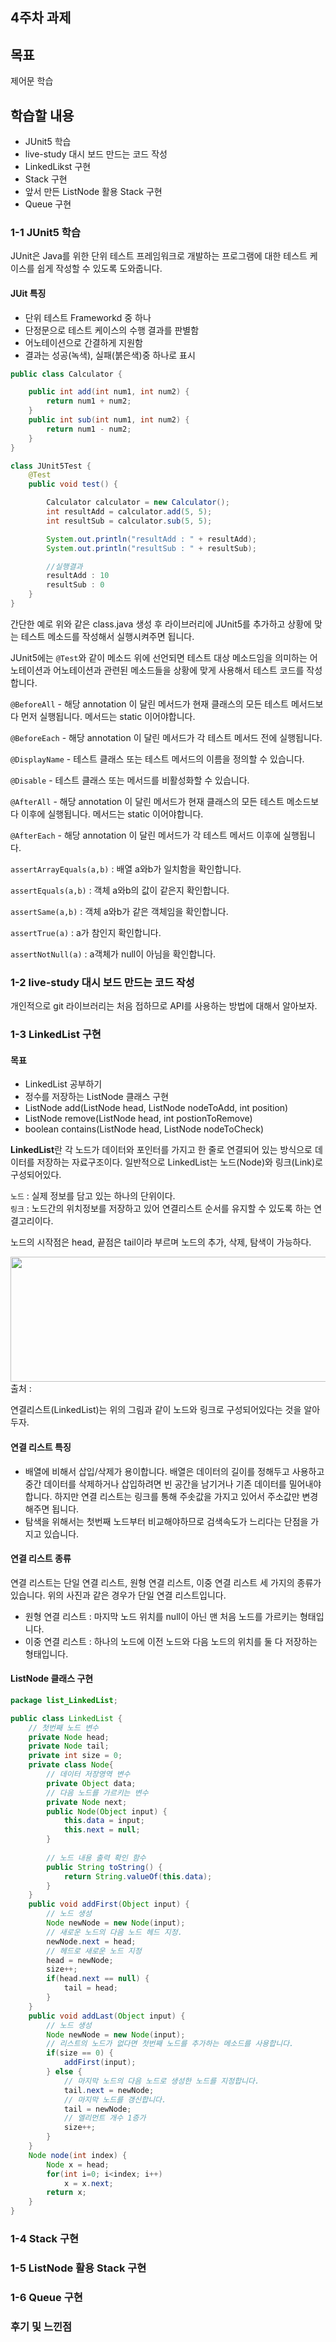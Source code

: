 ## 4주차 과제

## 목표
제어문 학습
## 학습할 내용
- JUnit5 학습
- live-study 대시 보드 만드는 코드 작성
- LinkedLikst 구현
- Stack 구현
- 앞서 만든 ListNode 활용 Stack 구현
- Queue 구현

### 1-1 JUnit5 학습
JUnit은 Java를 위한 단위 테스트 프레임워크로 개발하는 프로그램에 대한 테스트 케이스를 쉽게 작성할 수 있도록 도와줍니다.

#### JUit 특징
- 단위 테스트 Frameworkd 중 하나
- 단정문으로 테스트 케이스의 수행 결과를 판별함
- 어노테이션으로 간결하게 지원함
- 결과는 성공(녹색), 실패(붉은색)중 하나로 표시

```java
public class Calculator {

    public int add(int num1, int num2) {
        return num1 + num2;
    }   
    public int sub(int num1, int num2) {
        return num1 - num2;
    }
}
```

```java
class JUnit5Test {
    @Test
    public void test() {

        Calculator calculator = new Calculator();
        int resultAdd = calculator.add(5, 5);       
        int resultSub = calculator.sub(5, 5);

        System.out.println("resultAdd : " + resultAdd);       
        System.out.println("resultSub : " + resultSub);

        //실행결과
        resultAdd : 10
        resultSub : 0
    }
}
```
간단한 예로 위와 같은 class.java 생성 후 라이브러리에 JUnit5를 추가하고 상황에 맞는 테스트 메소드를 작성해서 실행시켜주면 됩니다.

JUnit5에는 `@Test`와 같이 메소드 위에 선언되면 테스트 대상 메소드임을 의미하는 어노테이션과 어노테이션과 관련된 메소드들을 상황에 맞게 사용해서 테스트 코드를 작성합니다.

`@BeforeAll` - 해당 annotation 이 달린 메서드가 현재 클래스의 모든 테스트 메서드보다 먼저 실행됩니다. 메서드는 static 이어야합니다.

`@BeforeEach` - 해당 annotation 이 달린 메서드가 각 테스트 메서드 전에 실행됩니다.

`@DisplayName` - 테스트 클래스 또는 테스트 메서드의 이름을 정의할 수 있습니다.

`@Disable` - 테스트 클래스 또는 메서드를 비활성화할 수 있습니다.

`@AfterAll` - 해당 annotation 이 달린 메서드가 현재 클래스의 모든 테스트 메소드보다 이후에 실행됩니다. 메서드는 static 이어야합니다.

`@AfterEach` - 해당 annotation 이 달린 메서드가 각 테스트 메서드 이후에 실행됩니다.

`assertArrayEquals(a,b)` : 배열 a와b가 일치함을 확인합니다.

`assertEquals(a,b)` : 객체 a와b의 값이 같은지 확인합니다.

`assertSame(a,b)` : 객체 a와b가 같은 객체임을 확인합니다.

`assertTrue(a)` : a가 참인지 확인합니다.

`assertNotNull(a)` : a객체가 null이 아님을 확인합니다.

### 1-2 live-study 대시 보드 만드는 코드 작성
개인적으로 git 라이브러리는 처음 접하므로 API를 사용하는 방법에 대해서 알아보자.



### 1-3 LinkedList 구현
#### 목표
- LinkedList 공부하기
- 정수를 저장하는 ListNode 클래스 구현
- ListNode add(ListNode head, ListNode nodeToAdd, int position)
- ListNode remove(ListNode head, int postionToRemove)
- boolean contains(ListNode head, ListNode nodeToCheck)

**LinkedList**란 각 노드가 데이터와 포인터를 가지고 한 줄로 연결되어 있는 방식으로 데이터를 저장하는 자료구조이다. 일반적으로 LinkedList는 노드(Node)와 링크(Link)로 구성되어있다. 

`노드` : 실제 정보를 담고 있는 하나의 단위이다.   
`링크` : 노드간의 위치정보를 저장하고 있어 연결리스트 순서를 유지할 수 있도록 하는 연결고리이다.

노드의 시작점은 head, 끝점은 tail이라 부르며 노드의 추가, 삭제, 탐색이 가능하다.

<img src="https://postfiles.pstatic.net/MjAyMDEyMDFfMjU2/MDAxNjA2Nzk3NDA4OTUy.2vXZPVs0TxU4EY3SVip7YHQTL2Vs1fZl9pYvXetXnHgg.rhiZXuoyBBs81HDVW7AkSJleEvevaV_Jji_GQbu7BIEg.PNG.swoh1227/1.PNG?type=w773" width="600" height="200">
출처 : <https://blog.naver.com/swoh1227/222161294264>

연결리스트(LinkedList)는 위의 그림과 같이 노드와 링크로 구성되어있다는 것을 알아두자.

#### 연결 리스트 특징
- 배열에 비해서 삽입/삭제가 용이합니다.
배열은 데이터의 길이를 정해두고 사용하고 중간 데이터를 삭제하거나 삽입하려면 빈 공간을 남기거나 기존 데이터를 밀어내야합니다. 하지만 연결 리스트는 링크를 통해 주솟값을 가지고 있어서 주소값만 변경해주면 됩니다.
- 탐색을 위해서는 첫번째 노드부터 비교해야하므로 검색속도가 느리다는 단점을 가지고 있습니다.

#### 연결 리스트 종류
연결 리스트는 단일 연결 리스트, 원형 연결 리스트, 이중 연결 리스트 세 가지의 종류가 있습니다.
위의 사진과 같은 경우가 단일 연결 리스트입니다.
- 원형 연결 리스트 : 마지막 노드 위치를 null이 아닌 맨 처음 노드를 가르키는 형태입니다.
- 이중 연결 리스트 :  하나의 노드에 이전 노드와 다음 노드의 위치를 둘 다 저장하는 형태입니다.

#### ListNode 클래스 구현
```java
package list_LinkedList;

public class LinkedList {
	// 첫번째 노드 변수
	private Node head;
	private Node tail;
	private int size = 0;
	private class Node{
		// 데이터 저장영역 변수
		private Object data;
		// 다음 노드를 가르키는 변수 
		private Node next;
		public Node(Object input) {
			this.data = input;
			this.next = null;
		}
		
		// 노드 내용 출력 확인 함수
		public String toString() {
			return String.valueOf(this.data);
		}	
	}
	public void addFirst(Object input) {
		// 노드 생성
		Node newNode = new Node(input);
		// 새로운 노드의 다음 노드 헤드 지정.
		newNode.next = head;
		// 헤드로 새로운 노드 지정
		head = newNode;
		size++;
		if(head.next == null) {
			tail = head;
		}
	}
	public void addLast(Object input) {
		// 노드 생성
		Node newNode = new Node(input);
		// 리스트의 노드가 없다면 첫번째 노드를 추가하는 메소드를 사용합니다.
		if(size == 0) {
			addFirst(input);
		} else {
			// 마지막 노드의 다음 노드로 생성한 노드를 지정합니다.
			tail.next = newNode;
			// 마지막 노드를 갱신합니다.
			tail = newNode;
			// 엘리먼트 개수 1증가
			size++;
		}
	}
	Node node(int index) {
		Node x = head;
		for(int i=0; i<index; i++)
			x = x.next;
		return x;
	}
}
```



### 1-4 Stack 구현


### 1-5 ListNode 활용 Stack 구현


### 1-6 Queue 구현


### 후기 및 느낀점
